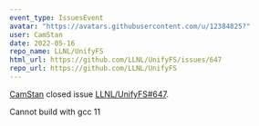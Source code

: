 ```yaml
---
event_type: IssuesEvent
avatar: "https://avatars.githubusercontent.com/u/12384825?"
user: CamStan
date: 2022-05-16
repo_name: LLNL/UnifyFS
html_url: https://github.com/LLNL/UnifyFS/issues/647
repo_url: https://github.com/LLNL/UnifyFS
---
```


<a href='https://github.com/CamStan' target='_blank'>CamStan</a> closed issue <a href='https://github.com/LLNL/UnifyFS/issues/647' target='_blank'>LLNL/UnifyFS#647</a>.

<p>Cannot build with gcc 11</p><small><!--...</small><a href='https://github.com/LLNL/UnifyFS/issues/647' target='_blank'>View Comment</a>